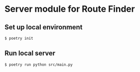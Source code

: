 # Server module for Route Finder

## Set up local environment

```shell
$ poetry init
```

## Run local server

```shell
$ poetry run python src/main.py
```
